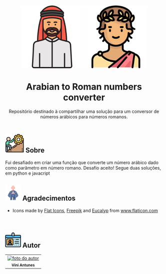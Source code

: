 <p align="center">
  <img src="images/arabian.png" float="center" width=200px/>
  <img src="images/roman.png" float="center" width=200px/>
</p>

<h1 align="center"> Arabian to Roman numbers converter  </h1>
<div align="center"> Repositório destinado à compartilhar uma solução para um conversor de números arábicos para números romanos. </div>
<br>

<h2><img src="images/challenge.png" width=60px/> Sobre </h2>
<p> Fui desafiado em criar uma função que converte um número arábico dado como parâmetro em número romano. Desafio aceito! Segue duas soluções, em python e javacript </p>

<h2><img src="https://raw.githubusercontent.com/ViniViniAntunes/Prevendo_Valor_de_Aluguel_em_SP/master/Previsao_valor_aluguel/images/agradecimentos.svg" width=50px/> Agradecimentos </h2>
  <div>
    <p>
      <ul>
        <adress>
          <li>Icons made by <a target="_blank" href="https://www.flaticon.com/authors/flat-icons" title="Flat Icons">Flat Icons</a>, <a target="_blank" href="https://www.freepik.com" title="Freepik">Freepik</a> and <a target="_blank" href="https://www.flaticon.com/authors/eucalyp" title="Eucalyp">Eucalyp</a> from <a target="_blank" href="https://www.flaticon.com/" title="Flaticon">www.flaticon.com</a></li>
        </adress>
      </ul>
    </p>
  </div>
<br>
<h2><img src="https://raw.githubusercontent.com/ViniViniAntunes/Prevendo_Valor_de_Aluguel_em_SP/master/Previsao_valor_aluguel/images/autor.svg" width=50px/> Autor </h2>
  <table>
    <tr>
      <td align="center"><a target="_blank" href="https://viniviniantunes.github.io/" target="_blank"><img src="https://avatars0.githubusercontent.com/u/57882903?s=460&u=caee8cc76060b036952e169feba0449f2d43519e&v=4" width="140px;" alt="foto do autor"/><br><sub><b>Vini Antunes</b></sub></a><br></td>
    <tr>
  </table>
